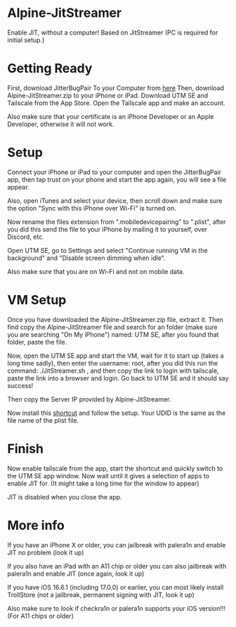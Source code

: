 # Alpine-JitStreamer
Enable JIT, without a computer!
Based on JitStreamer
(PC is required for initial setup.)

# Getting Ready
 First, download JitterBugPair To your Computer from [here](https://github.com/osy/Jitterbug/releases)
 Then, download Alpine-JitStreamer.zip to your iPhone or iPad.
 Download UTM SE and Tailscale from the App Store. Open the Tailscale app and make an account.

Also make sure that your certificate is an iPhone Developer or an Apple Developer, otherwise it will not work.

# Setup

Connect your iPhone or iPad to your computer and open the JitterBugPair app, then tap trust on your phone and start the app again, you will see a file appear.

Also, open iTunes and select your device, then scroll down and make sure the option "Sync with this iPhone over Wi-Fi" is turned on.

Now rename the files extension from ".mobiledevicepairing" to ".plist", after you did this send the file to your iPhone by mailing it to yourself, over Discord, etc. 

Open UTM SE, go to Settings and select "Continue running VM in the background" and "Disable screen dimming when idle".

Also make sure that you are on Wi-Fi and not on mobile data.

# VM Setup

Once you have downloaded the Alpine-JitStreamer.zip file, extract it. Then find copy the Alpine-JitStreamer file and search for an folder (make sure you are searching "On My iPhone") named: UTM SE, after you found that folder, paste the file.

Now, open the UTM SE app and start the VM, wait for it to start up (takes a long time sadly), then enter the username: root, after you did this run the command: ./JitStreamer.sh , and then copy the link to login with tailscale, paste the link into a browser and login. Go back to UTM SE and it should say success!

Then copy the Server IP provided by Alpine-JitStreamer.

Now install this [shortcut](https://www.icloud.com/shortcuts/ff544f25f69d425ba7705263a562c125) and follow the setup.
Your UDID is the same as the file name of the plist file.

# Finish

Now enable tailscale from the app, start the shortcut and quickly switch to the UTM SE app window. Now wait until it gives a selection of apps to enable JIT for. (It might take a long time for the window to appear)

JIT is disabled when you close the app.

# More info

If you have an iPhone X or older, you can jailbreak with palera1n and enable JIT no problem (look it up)

If you also have an iPad with an A11 chip or older you can also jailbreak with palera1n and enable JIT (once again, look it up)

If you have iOS 16.6.1 (including 17.0.0) or earlier, you can most likely install TrollStore (not a jailbreak, permanent signing with JIT, look it up)

Also make sure to look if checkra1n or palera1n supports your iOS version!!! (For A11 chips or older)
